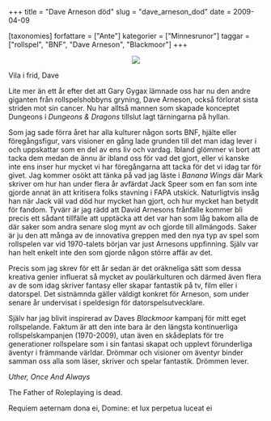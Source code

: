 +++
title = "Dave Arneson död"
slug = "dave_arneson_dod"
date = 2009-04-09

[taxonomies]
forfattare = ["Ante"]
kategorier = ["Minnesrunor"]
taggar = ["rollspel", "BNF", "Dave Arneson", "Blackmoor"]
+++

<p align="center"><img src="http://upload.wikimedia.org/wikipedia/commons/c/c8/Dave_Arneson.png"></p>

Vila i frid, Dave

Lite mer än ett år efter det att Gary Gygax lämnade oss har nu den andre giganten från rollspelshobbyns gryning, Dave Arneson, också förlorat sista striden mot sin cancer. Nu har alltså mannen som skapade konceptet Dungeons i <em>Dungeons &amp; Dragons</em> tillslut lagt tärningarna på hyllan.

Som jag sade förra året har alla kulturer någon sorts BNF, hjälte eller föregångsfigur, vars visioner en gång lade grunden till det man idag lever i och uppskattar som en del av ens liv och vardag. Ibland glömmer vi bort att tacka dem medan de ännu är ibland oss för vad det gjort, eller vi kanske inte ens inser hur mycket vi har föregångarna att tacka för det vi idag tar för givet. Jag kommer osökt att tänka på vad jag läste i <em>Banana Wings</em> där Mark skriver om hur han under flera år avfärdat Jack Speer som en fan som inte gjorde annat än att kritisera folks stavning i FAPA utskick. Naturligtvis insåg han när Jack väl vad död hur mycket han gjort, och hur mycket han betydit för fandom. Tyvärr är jag rädd att David Arnesons frånfälle kommer bli precis ett sådant tillfälle att upptäcka att det var han som låg bakom alla de där saker som andra senare slog mynt av och gjorde till allmängods. Saker är ju den att många av de innovativa greppen med den nya typ av spel som rollspelen var vid 1970-talets början var just Arnesons uppfinning. Själv var han helt enkelt inte den som gjorde någon större affär av det. 

Precis som jag skrev för ett år sedan är det oräkneliga sätt som dessa kreativa genier influerat så mycket av poulärkulturen och därmed även flera av de som idag skriver fantasy eller skapar fantastik på tv, film eller i datorspel. Det sistnämnda gäller väldigt konkret för Arneson, som under senare år undervisat i speldesign för datorspelsutvecklare. 

Själv har jag blivit inspirerad av Daves <em>Blackmoor</em> kampanj för mitt eget rollspelande. Faktum är att den inte bara är den längsta kontinuerliga rollspelskampanjen (1970-2009), utan även en skådeplats för tre generationer rollspelare som i sin fantasi skapat och upplevt förunderliga äventyr i främmande världar. Drömmar och visioner om äventyr binder samman oss alla som läser, skriver och spelar fantastik. Drömmen lever.

<em>Uther, Once And Always</em>

The Father of Roleplaying is dead.

Requiem aeternam dona ei, 
Domine: et lux perpetua luceat ei
